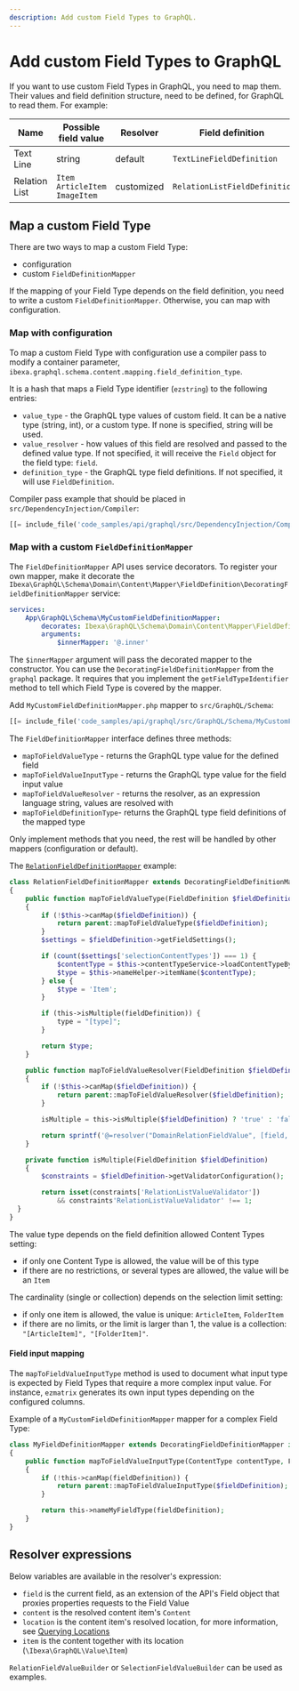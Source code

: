 ```yaml
---
description: Add custom Field Types to GraphQL.
---
```


# Add custom Field Types to GraphQL

If you want to use custom Field Types in GraphQL, you need to map them.
Their values and field definition structure, need to be defined, for GraphQL to read them.
For example:

| Name | Possible field value      | Resolver| Field definition|
|------|------| ------- | ------- |
| Text Line     | string | default | `TextLineFieldDefinition`    |
| Relation List | `Item` `ArticleItem` `ImageItem` | customized | `RelationListFieldDefinitio` |

## Map a custom Field Type

There are two ways to map a custom Field Type:

- configuration
- custom `FieldDefinitionMapper`

If the mapping of your Field Type depends on the field definition, you need to write a custom `FieldDefinitionMapper`.
Otherwise, you can map with configuration.

### Map with configuration

To map a custom Field Type with configuration use a compiler pass to modify a container parameter, `ibexa.graphql.schema.content.mapping.field_definition_type`.

It is a hash that maps a Field Type identifier (`ezstring`) to the following entries:

- `value_type` - the GraphQL type values of custom field. It can be a native type (string, int), or a custom type. If none is specified, string will be used.
- `value_resolver` - how values of this field are resolved and passed to the defined value type. If not specified, it will receive the `Field` object for the field type: `field`.
- `definition_type` - the GraphQL type field definitions. If not specified, it will use `FieldDefinition`.

Compiler pass example that should be placed in `src/DependencyInjection/Compiler`:

``` php
[[= include_file('code_samples/api/graphql/src/DependencyInjection/Compiler/MyCustomTypeGraphQLCompilerPass.php') =]]
```

### Map with a custom `FieldDefinitionMapper`

The `FieldDefinitionMapper` API uses service decorators.
To register your own mapper, make it decorate the
`Ibexa\GraphQL\Schema\Domain\Content\Mapper\FieldDefinition\DecoratingFieldDefinitionMapper` service:

```yaml
services:
    App\GraphQL\Schema\MyCustomFieldDefinitionMapper:
        decorates: Ibexa\GraphQL\Schema\Domain\Content\Mapper\FieldDefinition\DecoratingFieldDefinitionMapper
        arguments:
            $innerMapper: '@.inner'
```

The `$innerMapper` argument will pass the decorated mapper to the constructor.
You can use the `DecoratingFieldDefinitionMapper` from the `graphql` package.
It requires that you implement the `getFieldTypeIdentifier` method to tell which Field Type is covered by the mapper.

Add `MyCustomFieldDefinitionMapper.php` mapper to `src/GraphQL/Schema`:

``` php
[[= include_file('code_samples/api/graphql/src/GraphQL/Schema/MyCustomFieldDefinitionMapper.php') =]]
```

The `FieldDefinitionMapper` interface defines three methods:

- `mapToFieldValueType` - returns the GraphQL type value for the defined field
- `mapToFieldValueInputType` - returns the GraphQL type value for the field input value
- `mapToFieldValueResolver` - returns the resolver, as an expression language string, values are resolved with
- `mapToFieldDefinitionType`- returns the GraphQL type field definitions of the mapped type

Only implement methods that you need, the rest will be handled by other mappers (configuration or default).

The [`RelationFieldDefinitionMapper`](https://github.com/ibexa/graphql/blob/main/src/lib/Schema/Domain/Content/Mapper/FieldDefinition/RelationFieldDefinitionMapper.php) example:

```php
class RelationFieldDefinitionMapper extends DecoratingFieldDefinitionMapper implements FieldDefinitionMapper
{
    public function mapToFieldValueType(FieldDefinition $fieldDefinition): ?string
    {
        if (!$this->canMap($fieldDefinition)) {
            return parent::mapToFieldValueType($fieldDefinition);
        }
        $settings = $fieldDefinition->getFieldSettings();

        if (count($settings['selectionContentTypes']) === 1) {
            $contentType = $this->contentTypeService->loadContentTypeByIdentifier($settings['selectionContentTypes'][0]);
            $type = $this->nameHelper->itemName($contentType);
        } else {
            $type = 'Item';
        }

        if (this->isMultiple(fieldDefinition)) {
            type = "[type]";
        }

        return $type;
    }

    public function mapToFieldValueResolver(FieldDefinition $fieldDefinition): ?string
    {
        if (!$this->canMap($fieldDefinition)) {
            return parent::mapToFieldValueResolver($fieldDefinition);
        }

        isMultiple = this->isMultiple($fieldDefinition) ? 'true' : 'false';

        return sprintf('@=resolver("DomainRelationFieldValue", [field, %s])', $isMultiple);
    }

    private function isMultiple(FieldDefinition $fieldDefinition)
    {
        $constraints = $fieldDefinition->getValidatorConfiguration();

        return isset(constraints['RelationListValueValidator'])
            && constraints'RelationListValueValidator' !== 1;
  }
}
```

The value type depends on the field definition allowed Content Types setting:

- if only one Content Type is allowed, the value will be of this type
- if there are no restrictions, or several types are allowed, the value will be an `Item`

The cardinality (single or collection) depends on the selection limit setting:

- if only one item is allowed, the value is unique: `ArticleItem`, `FolderItem`
- if there are no limits, or the limit is larger than 1, the value is a collection: `"[ArticleItem]", "[FolderItem]"`.


#### Field input mapping

The `mapToFieldValueInputType` method is used to document what input type is expected by Field Types that require a more complex input value.
For instance, `ezmatrix` generates its own input types depending on the configured columns.

Example of a `MyCustomFieldDefinitionMapper` mapper for a complex Field Type:

```php
class MyFieldDefinitionMapper extends DecoratingFieldDefinitionMapper implements FieldDefinitionMapper
{
    public function mapToFieldValueInputType(ContentType contentType, FieldDefinition fieldDefinition): ?string
    {
        if (!this->canMap(fieldDefinition)) {
            return parent::mapToFieldValueInputType($fieldDefinition);
        }

        return this->nameMyFieldType(fieldDefinition);
    }
}
```

## Resolver expressions

Below variables are available in the resolver's expression:

- `field` is the current field, as an extension of the API's Field object that proxies properties requests to the Field Value
- `content` is the resolved content item's `Content`
- `location` is the content item's resolved location, for more information, see [Querying Locations](graphql_queries.md#querying-locations)
- `item` is the content together with its location (`\Ibexa\GraphQL\Value\Item`)

`RelationFieldValueBuilder` or `SelectionFieldValueBuilder` can be used as examples.